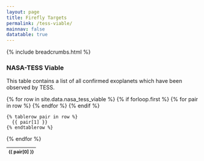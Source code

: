 ```yaml
---
layout: page
title: Firefly Targets
permalink: /tess-viable/
mainnav: false
datatable: true
---
```

{% include breadcrumbs.html %}

<script>
$(document).ready(function(){
    $('table.display').DataTable( {
        paging: true,
        stateSave: true,
        searching: true,
        dom: 'Bfrtip',
        buttons: [
           'copy', 'csv', 'excel',
        ],
        scrollX: 5,
        deferRender: true
    }
        );
    });
</script>

### NASA-TESS Viable

This table contains a list of all confirmed exoplanets which have been observed by TESS.

<table class="display" style="font-size:12px;">
  {% for row in site.data.nasa_tess_viable %}
    {% if forloop.first %}
    <thead>
    <tr>
      {% for pair in row %}
        <th>{{ pair[0] }}</th>
      {% endfor %}
    </tr>
    </thead>
    {% endif %}

    {% tablerow pair in row %}
      {{ pair[1] }}
    {% endtablerow %}
  {% endfor %}
</table>
